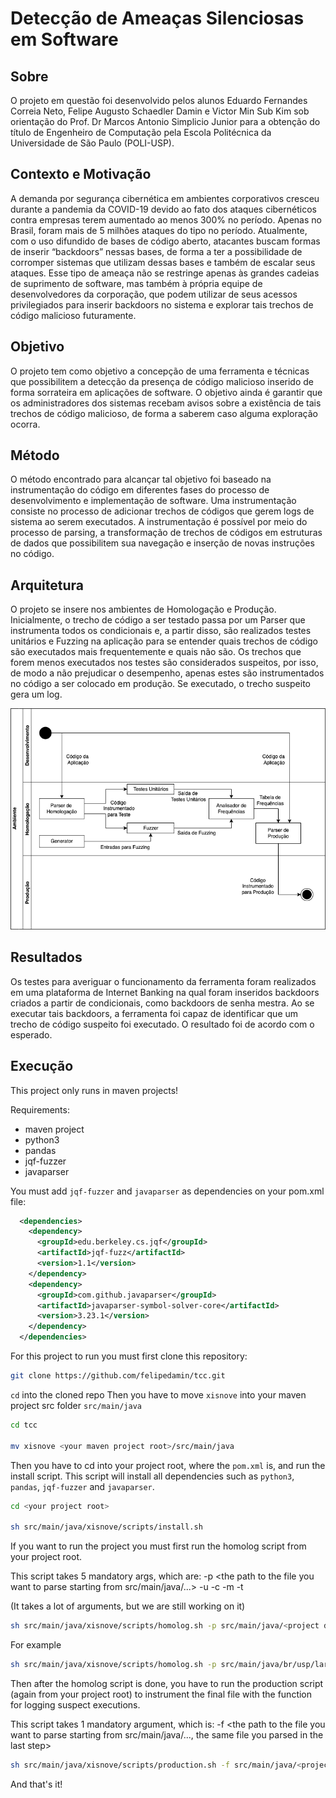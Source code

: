 # Detecção de Ameaças Silenciosas em Software

## Sobre

O projeto em questão foi desenvolvido pelos alunos Eduardo Fernandes Correia Neto, Felipe Augusto Schaedler Damin e Victor Min Sub Kim sob orientação do Prof. Dr Marcos Antonio Simplicio Junior para a obtenção do título de Engenheiro de Computação pela Escola Politécnica da Universidade de São Paulo (POLI-USP).

## Contexto e Motivação

A demanda por segurança cibernética em ambientes corporativos cresceu durante a pandemia da COVID-19 devido ao fato dos ataques cibernéticos contra empresas terem aumentado ao menos 300% no período. Apenas no Brasil, foram mais de 5 milhões ataques do tipo no período. Atualmente, com o uso difundido de bases de código aberto, atacantes buscam formas de inserir “backdoors” nessas bases, de forma a ter a possibilidade de corromper sistemas que utilizam dessas bases e também de escalar seus ataques. Esse tipo de ameaça não se restringe apenas às grandes cadeias de suprimento de software, mas também à própria equipe de desenvolvedores da corporação, que podem utilizar de seus acessos privilegiados para inserir backdoors no sistema e explorar tais trechos de código malicioso futuramente.

## Objetivo

O projeto tem como objetivo a concepção de uma ferramenta e técnicas que possibilitem a detecção da presença de código malicioso inserido de forma sorrateira em aplicações de software. O objetivo ainda é garantir que os administradores dos sistemas recebam avisos sobre a existência de tais trechos de código malicioso, de forma a saberem caso alguma exploração ocorra.

## Método

O método encontrado para alcançar tal objetivo foi baseado na instrumentação do código em diferentes fases do processo de desenvolvimento e implementação de software. Uma instrumentação consiste no processo de adicionar trechos de códigos que gerem logs de sistema ao serem executados. A instrumentação é possível por meio do processo de parsing, a transformação de trechos de códigos em estruturas de dados que possibilitem sua navegação e inserção de novas instruções no código.

## Arquitetura

O projeto se insere nos ambientes de Homologação e Produção. Inicialmente, o trecho de código a ser testado passa por um Parser que instrumenta todos os condicionais e, a partir disso, são realizados testes unitários e Fuzzing na aplicação para se entender quais trechos de código são executados mais frequentemente e quais não são. Os trechos que forem menos executados nos testes são considerados suspeitos, por isso, de modo a não prejudicar o desempenho, apenas estes são instrumentados no código a ser colocado em produção. Se executado, o trecho suspeito gera um log.

![Arquitetura](https://github.com/felipedamin/tcc/blob/main/TCC%20(2)%20(1).png)

## Resultados

Os testes para averiguar o funcionamento da ferramenta foram realizados em uma plataforma de Internet Banking na qual foram inseridos backdoors criados a partir de condicionais, como backdoors de senha mestra. Ao se executar tais backdoors, a ferramenta foi capaz de identificar que um trecho de código suspeito foi executado. O resultado foi de acordo com o esperado.

## Execução

This project only runs in maven projects!

Requirements:
- maven project
- python3
- pandas
- jqf-fuzzer
- javaparser

You must add `jqf-fuzzer` and `javaparser` as dependencies on your pom.xml file:

```xml
  <dependencies>
    <dependency>
      <groupId>edu.berkeley.cs.jqf</groupId>
      <artifactId>jqf-fuzz</artifactId>
      <version>1.1</version>
    </dependency>
    <dependency>
      <groupId>com.github.javaparser</groupId>
      <artifactId>javaparser-symbol-solver-core</artifactId>
      <version>3.23.1</version>
    </dependency>		              
  </dependencies>
```

For this project to run you must first clone this repository:

```bash
git clone https://github.com/felipedamin/tcc.git
```

`cd` into the cloned repo
Then you have to move `xisnove` into your maven project src folder `src/main/java`

```bash
cd tcc

mv xisnove <your maven project root>/src/main/java
```

Then you have to cd into your project root, where the `pom.xml` is, and run the install script.
This script will install all dependencies such as `python3`, `pandas`, `jqf-fuzzer` and `javaparser`.

```bash
cd <your project root>

sh src/main/java/xisnove/scripts/install.sh
```

If you want to run the project you must first run the homolog script from your project root.

This script takes 5 mandatory args, which are:
 -p <the path to the file you want to parse starting from src/main/java/...>
 -u <the unit test class for the class you are parsing>
 -c <the full qualified name of the fuzz class>
 -m <the method inside the fuzz class you want to run>
 -t <how long you want to run the fuzzing test>

(It takes a lot of arguments, but we are still working on it)
  
```bash
sh src/main/java/xisnove/scripts/homolog.sh -p src/main/java/<project directory>/<file name>.java -u <package>.<class name> -c <package>.<fuzz class name> -m <fuzz test method you want to run> -t <period of time you want it to run>
```

For example
```bash
sh src/main/java/xisnove/scripts/homolog.sh -p src/main/java/br/usp/larc/nanoib/handlers/LoginRequestHandler.java -u br.usp.larc.nanoib.handlers.LoginFunctionalTest -c br.usp.larc.nanoib.handlers.LoginFuzzing -m fuzz -t 30s
```

Then after the homolog script is done, you have to run the production script (again from your project root) to instrument the final file with the function for logging suspect executions.
  
This script takes 1 mandatory argument, which is:
 -f <the path to the file you want to parse starting from src/main/java/..., the same file you parsed in the last step>
  
```bash
sh src/main/java/xisnove/scripts/production.sh -f src/main/java/<project directory>/<file name>.java
```
  
And that's it!
